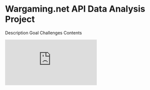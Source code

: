 # Wargaming.net API Data Analysis Project

Description
Goal
Challenges
Contents


![alt text](https://github.com/Marks9001/Data-Analysis-Project-Python-PowerBI-/blob/main/Power%20BI%20_Wargaming%20project.pdf)
